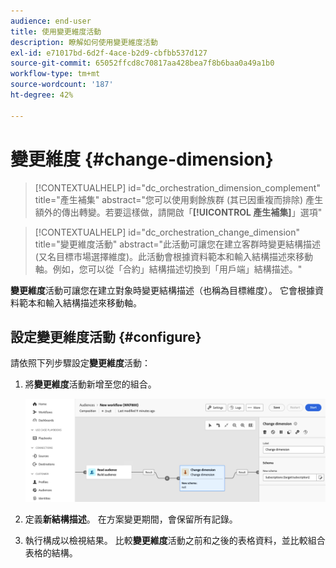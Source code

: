 ```yaml
---
audience: end-user
title: 使用變更維度活動
description: 瞭解如何使用變更維度活動
exl-id: e71017bd-6d2f-4ace-b2d9-cbfbb537d127
source-git-commit: 65052ffcd8c70817aa428bea7f8b6baa0a49a1b0
workflow-type: tm+mt
source-wordcount: '187'
ht-degree: 42%

---
```


# 變更維度 {#change-dimension}

>[!CONTEXTUALHELP]
>id="dc_orchestration_dimension_complement"
>title="產生補集"
>abstract="您可以使用剩餘族群 (其已因重複而排除) 產生額外的傳出轉變。若要這樣做，請開啟「**[!UICONTROL 產生補集]**」選項"

>[!CONTEXTUALHELP]
>id="dc_orchestration_change_dimension"
>title="變更維度活動"
>abstract="此活動可讓您在建立客群時變更結構描述 (又名目標市場選擇維度)。此活動會根據資料範本和輸入結構描述來移動軸。例如，您可以從「合約」結構描述切換到「用戶端」結構描述。"

**變更維度**&#x200B;活動可讓您在建立對象時變更結構描述（也稱為目標維度）。 它會根據資料範本和輸入結構描述來移動軸。

## 設定變更維度活動 {#configure}

請依照下列步驟設定&#x200B;**變更維度**&#x200B;活動：

1. 將&#x200B;**變更維度**&#x200B;活動新增至您的組合。

   ![](../assets/change-dimension.png)

1. 定義&#x200B;**新結構描述**。 在方案變更期間，會保留所有記錄。

1. 執行構成以檢視結果。 比較&#x200B;**變更維度**&#x200B;活動之前和之後的表格資料，並比較組合表格的結構。

<!--
## Example {#example}

In this example, we want to send an SMS delivery to all the profiles who have made a purchase. To do this, we first use a **[!UICONTROL Build audience]** activity linked to a custom "Purchase" targeting dimension to target all purchases that occurred.

We then use a **[!UICONTROL Change dimension]** activity to switch the workflow targeting dimension to "Recipients". This allows us to be able to target the recipients who match the query.
-->

